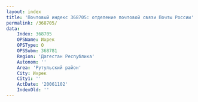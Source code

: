 ```yaml
---
layout: index
title: 'Почтовый индекс 368705: отделение почтовой связи Почты России'
permalink: /368705/
data:
    Index: 368705
    OPSName: Ихрек
    OPSType: О
    OPSSubm: 368781
    Region: 'Дагестан Республика'
    Autonom: ''
    Area: 'Рутульский район'
    City: Ихрек
    City1: ''
    ActDate: '20061102'
    IndexOld: ''
---
```


